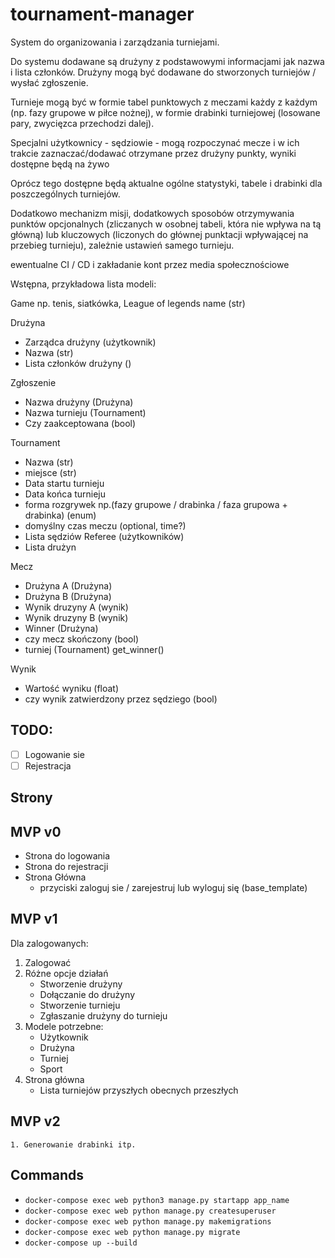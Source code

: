 # tournament-manager

System do organizowania i zarządzania turniejami.

Do systemu dodawane są drużyny z podstawowymi informacjami jak nazwa i lista członków.
Drużyny mogą być dodawane do stworzonych turniejów / wysłać zgłoszenie.

Turnieje mogą być w formie tabel punktowych z meczami każdy z każdym (np. fazy grupowe w piłce nożnej), w formie drabinki turniejowej (losowane pary, zwycięzca przechodzi dalej).

Specjalni użytkownicy - sędziowie - mogą rozpoczynać mecze i w ich trakcie zaznaczać/dodawać otrzymane przez drużyny punkty, wyniki dostępne będą na żywo

Oprócz tego dostępne będą aktualne ogólne statystyki, tabele i drabinki dla poszczególnych turniejów.

Dodatkowo mechanizm misji, dodatkowych sposobów otrzymywania punktów opcjonalnych (zliczanych w osobnej tabeli, która nie wpływa na tą główną) lub kluczowych (liczonych do głównej punktacji wpływającej na przebieg turnieju), zależnie ustawień samego turnieju.

ewentualne CI / CD i zakładanie kont przez media społecznościowe

Wstępna, przykładowa lista modeli:

Game np. tenis, siatkówka, League of legends
    name (str)

Drużyna

- Zarządca drużyny (użytkownik)
- Nazwa (str)
- Lista członków drużyny ()

Zgłoszenie

- Nazwa drużyny (Drużyna)
- Nazwa turnieju (Tournament)
- Czy zaakceptowana (bool)

Tournament

- Nazwa (str)
- miejsce (str)
- Data startu turnieju
- Data końca turnieju
- forma rozgrywek np.(fazy grupowe / drabinka / faza grupowa + drabinka) (enum)
- domyślny czas meczu (optional, time?)
- Lista sędziów Referee (użytkowników)
- Lista drużyn

Mecz

- Drużyna A (Drużyna)
- Drużyna B (Drużyna)
- Wynik druzyny A (wynik)
- Wynik druzyny B (wynik)
- Winner (Drużyna)
- czy mecz skończony (bool)
- turniej (Tournament)
get_winner()

Wynik

- Wartość wyniku (float)
- czy wynik zatwierdzony przez sędziego (bool)

## TODO:

- [ ] Logowanie sie
- [ ] Rejestracja

## Strony

## MVP v0

- Strona do logowania
- Strona do rejestracji
- Strona Główna
  - przyciski zaloguj sie / zarejestruj lub wyloguj się (base_template)

## MVP v1

Dla zalogowanych:

1. Zalogować
2. Różne opcje działań
   - Stworzenie drużyny
   - Dołączanie do drużyny
   - Stworzenie turnieju
   - Zgłaszanie drużyny do turnieju
3. Modele potrzebne:
   - Użytkownik
   - Drużyna
   - Turniej
   - Sport
4. Strona główna
   - Lista turniejów przyszłych obecnych przeszłych

## MVP v2

    1. Generowanie drabinki itp.

## Commands

- `docker-compose exec web python3 manage.py startapp app_name`
- `docker-compose exec web python manage.py createsuperuser`
- `docker-compose exec web python manage.py makemigrations`
- `docker-compose exec web python manage.py migrate`
- `docker-compose up --build`

